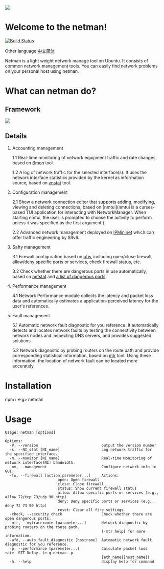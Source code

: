 ![](https://img-blog.csdnimg.cn/2021060700295267.png)
# Welcome to the netman!

[![Build Status](https://travis-ci.org/meolu/walden.svg?branch=master)](https://travis-ci.org/meolu/walden)

Other language:[中文简体](https://github.com/XiangyuTang/netman/blob/master/Readme_CN.md)

Netman is a light weight network manage tool on Ubuntu. It consists of common network management tools. You can easily find network problems on your personal host using netman.

# What can netman do?

## Framework
![](https://img-blog.csdnimg.cn/20210607113209700.png)

## Details

1. Accounting management

	1.1 Real-time monitoring of network equipment traffic and rate changes, based on [Bmon](https://zhuanlan.zhihu.com/p/26307811) tool.

	1.2 A log of network traffic for the selected interface(s). It uses the network interface statistics provided by the kernel as information source, based on [vnstat](https://humdi.net/vnstat/) tool.
2. Configuration management

	2.1 Show a network connection editor that supports adding, modifying, viewing and deleting connections, based on [nmtui](nmtui is a curses‐based TUI application for interacting with NetworkManager. When starting nmtui, the user is prompted to choose the activity to perform unless it was specified as the first argument.).

	2.2 Advanced network management deployed on [IPMininet](https://ipmininet.readthedocs.io/en/latest/) which can offer traffic engineering by SRv6.
	
3. Safty management

	3.1 Firewall configuration based on [ufw](https://help.ubuntu.com/community/UFW), including open/close firewall, allow/deny specific ports or services, check firewall status, etc.

	3.2 Check whether there are dangerous ports in use automatically, based on [netstat](https://en.wikipedia.org/wiki/Netstat) and [a list of dangerous ports](https://github.com/T0xst/linux/blob/master/checkrules/dangerstcpports.dat).

4. Performance management

	4.1 Network Performance module collects the latency and packet loss data and automatically estimates a application-perceived latency for the user's references.

5. Fault management

	5.1 Automatic network fault diagnostic for you reference. It automatically detects and locates network faults by testing the connectivity between network nodes and inspecting DNS servers, and provides suggested solutions.

	5.2 Network diagnostic by probing routers on the route path and provide corresponding statistical information, based on [mtr](https://help.aliyun.com/knowledge_detail/98706.html) tool. Using these information, the location of network fault can be located more accurately.

# Installation

npm i <-g> netman

# Usage

```
Usage: netman [options]

Options:
  -V, --version                             output the version number
  -s, --NI_stat [NI_name]                   Log network traffic for the specified interface.
  -m, --monitor [NI_name]                   Real-time Monitoring of network interface(NI) bandwidth.
  -nm, --management                         Configure network info in GUI.
  -fw, --firewall [action,paremeter...]     Actions:
  						open: Open firewall
  						close: Close firewall
  						status: Show current firewall status
  						allow: Allow specific ports or services (e.g., allow 72/tcp 73/udp 90 http)
  						deny: Deny specific ports or services (e.g., deny 72 73 90 http)
  						reset: Clear all fire settings
  -check, --security_check                  Check whether there are open dangerous ports.
  -mtr, --mytraceroute [parameter...]       Network diagnostic by probing routers on the route path.
                                            [-mtr help] for more information.
  -afd, --auto_fault_diagnostic [hostname]  Automatic network fault diagnostic for you reference.
  -p, --performance [paremeter...]          Calculate packet loss rate, RTT Delay. (e.g.netman -p
                                            [eth_name][host_name])
  -h, --help                                display help for command

```
